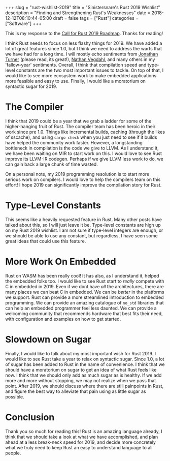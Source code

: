 +++
slug = "rust-wishlist-2019"
title = "Sinistersnare's Rust 2019 Wishlist"
description = "Finding and Strengthening Rust's Weaknesses"
date = 2018-12-12T08:10:44-05:00
draft = false
tags = ["Rust"]
categories = ["Software"]
+++

This is my response to the
[Call for Rust 2019 Roadmap](https://blog.rust-lang.org/2018/12/06/call-for-rust-2019-roadmap-blogposts.html).
Thanks for reading!

I think Rust needs to focus on less flashy things for 2019. We have added a lot of great features since 1.0, but I think we need to address the warts that we have had for a long time. I will mostly echo sentiments from
[Jonathan Turner](https://www.jonathanturner.org/2018/12/the-fallow-year.html) (please read, its great!),
[Nathan Vegdahl](https://blog.cessen.com/post/2018_12_12_rust_2019_its_the_little_things), and many others in my 'fallow-year' sentiments. Overall, I think that compilation speed and type-level constants are the two most important issues to tackle. On top of that, I would like to see more ecosystem work to make embedded applications more feasible and easy to use. Finally, I would like a moratorium on syntactic sugar for 2019.

# The Compiler #

I think that 2019 could be a year that we grab a ladder for some of the higher-hanging fruit of Rust.
The compiler team has been heroic in their work since pre 1.0. Things like incremental builds, caching (through the likes of sscache), and using `cargo check` when you just need to see if it builds have helped the community work faster. However, a longstanding bottleneck in compilation is the code we give to LLVM. As I understand it, we have been waiting on MIR to start work on this. I would love to see Rust improve its LLVM-IR codegen. Perhaps if we give LLVM less work to do, we can gain back a large chunk of time wasted.

On a personal note, my 2019 programming resolution is to start more serious work on compilers. I would love to help the compilers team on this effort! I hope 2019 can significantly improve the compilation story for Rust.

# Type-Level Constants #

This seems like a heavily requested feature in Rust. Many other posts have talked about this, so I will just leave it be. Type-level constants are high up on my Rust 2019 wishlist. I am not sure if type-level integers are enough, or we should be able to use any constant, but regardless, I have seen some great ideas that could use this feature.

# More Work On Embedded #

Rust on WASM has been really cool! It has also, as I understand it, helped the embedded folks too. I would like to see Rust start to _really_ compete with C in embedded in 2019. Even if we dont have _all_ the architectures, there are many places we can beat C in embedded. We can be _better_ in the platforms we support. Rust can provide a more streamlined introduction to embedded programming. We can provide an amazing catalogue of `no_std` libraries that can help an embedded programmer feel less daunted. We can provide a welcoming community that recommends hardware that best fits their need, with configuration and examples on how to get started.


# Slowdown on Sugar #

Finally, I would like to talk about my most important wish for Rust 2019. I would like to see Rust take a year to relax on syntactic sugar. Since 1.0, a lot of sugar has been added to Rust in the name of convenience. I think that we should have a moratorium on sugar to get an idea of what Rust feels like now. I think that we should only add as much sugar as is healthy. If we add more and more without stopping, we may not realize when we pass that point. After 2019, we should discuss where there are still painpoints in Rust, and figure the best way to alleviate that pain using as little sugar as possible.


# Conclusion #

Thank you so much for reading this! Rust is an amazing language already, I think that we should take a look at what we have accomplished, and plan ahead at a less break-neck speed for 2019, and decide more concretely what we truly need to keep Rust an easy to understand language to all people.
